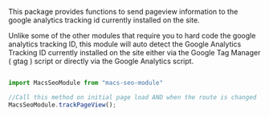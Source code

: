 This package provides functions to send pageview information to the google analytics tracking id currently installed on the site.

Unlike some of the other modules that require you to hard code the google analytics tracking ID, this module will auto detect the Google Analytics Tracking ID currently installed on the site either via the Google Tag Manager ( gtag ) script or  directly via the Google Analytics script.

```javascript

import MacsSeoModule from "macs-seo-module"

//Call this method on initial page load AND when the route is changed
MacsSeoModule.trackPageView();

```